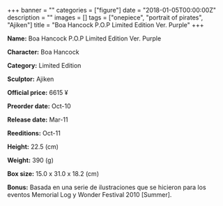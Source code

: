 +++
banner = ""
categories = ["figure"]
date = "2018-01-05T00:00:00Z"
description = ""
images = []
tags = ["onepiece", "portrait of pirates", "Ajiken"]
title = "Boa Hancock P.O.P Limited Edition Ver. Purple"
+++

**Name:** Boa Hancock P.O.P Limited Edition Ver. Purple

**Character:** Boa Hancock

**Category:** Limited Edition 

**Sculptor:** Ajiken

**Official price:** 6615 ¥

**Preorder date:** Oct-10

**Release date:** Mar-11

**Reeditions:** Oct-11

**Height:** 22.5 (cm)

**Weight:** 390 (g)

**Box size:** 15.0 x 31.0 x 18.2 (cm)



**Bonus:** Basada en una serie de ilustraciones que se hicieron para los eventos Memorial Log y Wonder Festival 2010 [Summer].
